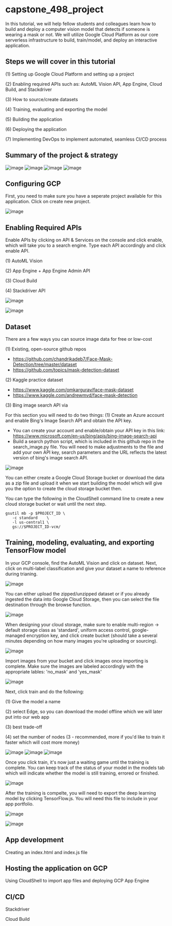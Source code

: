 # capstone_498_project

In this tutorial, we will help fellow students and colleagues learn how to build and deploy a computer vision model that detects if someone is wearing a mask or not. We will utilize Google Cloud Platform as our core serverless infrastructure to build, train/model, and deploy an interactive application.

## Steps we will cover in this tutorial

(1) Setting up Google Cloud Platform and setting up a project

(2) Enabling required APIs such as: AutoML Vision API, App Engine, Cloud Build, and Stackdriver

(3) How to source/create datasets 

(4) Training, evaluating and exporting the model

(5) Building the application

(6) Deploying the application

(7) Implementing DevOps to implement automated, seamless CI/CD process


## Summary of the project & strategy

![image](https://user-images.githubusercontent.com/16366387/120937709-ce7aaa80-c6c3-11eb-990d-c05cf64e40ea.png)
![image](https://user-images.githubusercontent.com/16366387/120937829-9162e800-c6c4-11eb-9285-d5ddf6521b43.png)
![image](https://user-images.githubusercontent.com/16366387/120933094-6a4cec00-c6ad-11eb-939b-15b17e63a83c.png)
![image](https://user-images.githubusercontent.com/16366387/120933104-720c9080-c6ad-11eb-8a63-e992b2072dbc.png)

## Configuring GCP

First, you need to make sure you have a seperate project available for this application. Click on create new project.

![image](https://user-images.githubusercontent.com/16366387/120933681-07108900-c6b0-11eb-9b20-c5926ab0e098.png)


## Enabling Required APIs

Enable APIs by clicking on API & Services on the console and click enable, which will take you to a search engine. Type each API accordingly and click enable API.

(1) AutoML Vision

(2) App Engine + App Engine Admin API

(3) Cloud Build

(4) Stackdriver API

![image](https://user-images.githubusercontent.com/16366387/120934165-0ed12d00-c6b2-11eb-8c33-1651c3e7d650.png)

![image](https://user-images.githubusercontent.com/16366387/120934886-09c1ad00-c6b5-11eb-998a-4a1dee0d3a78.png)

## Dataset

There are a few ways you can source image data for free or low-cost

(1) Existing, open-source github repos
    
* https://github.com/chandrikadeb7/Face-Mask-Detection/tree/master/dataset
* https://github.com/topics/mask-detection-dataset


(2) Kaggle practice dataset

* https://www.kaggle.com/omkargurav/face-mask-dataset
* https://www.kaggle.com/andrewmvd/face-mask-detection

(3) Bing image search API via

For this section you will need to do two things: (1) Create an Azure account and enable Bing's Image Search API and obtain the API key.

* You can create your account and enable/obtain your API key in this link: https://www.microsoft.com/en-us/bing/apis/bing-image-search-api
* Build a search python script, which is included in this github repo in the search_image.py file. You will need to make adjustments to the file and add your own API key, search parameters and the URL reflects the latest version of bing's image search API.

![image](https://user-images.githubusercontent.com/16366387/120934797-9b7cea80-c6b4-11eb-8c14-3a2858bd9cba.png)


You can either create a Google Cloud Storage bucket or download the data as a zip file and upload it when we start building the model which will give you the option to create the cloud storage bucket then.

You can type the following in the CloudShell command line to create a new cloud storage bucket or wait until the next step.

``` 
gsutil mb -p $PROJECT_ID \ 
   -c standard    \
   -l us-central1 \
   gs://$PROJECT_ID-vcm/ 
```

## Training, modeling, evaluating, and exporting TensorFlow model

In your GCP console, find the AutoML Vision and click on dataset. Next, click on multi-label classification and give your dataset a name to reference during trianing.

![image](https://user-images.githubusercontent.com/16366387/120935781-3f689500-c6b9-11eb-915b-ac1fc18a1fe0.png)

You can either upload the zipped/unzipped dataset or if you already ingested the data into Google Cloud Storage, then you can select the file destination through the browse function.

![image](https://user-images.githubusercontent.com/16366387/120935788-4db6b100-c6b9-11eb-840b-a170d0d0eea8.png)

When designing your cloud storage, make sure to enable multi-region -> default storage class as 'standard', uniform access control, google-managed encryption key, and click create bucket (should take a several minutes depending on how many images you're uploading or sourcing).

![image](https://user-images.githubusercontent.com/16366387/120935897-c61d7200-c6b9-11eb-942a-0c97e35c48e0.png)

Import images from your bucket and click images once importing is complete. Make sure the images are labeled accordingly with the appropriate lables: 'no_mask' and 'yes_mask'

![image](https://user-images.githubusercontent.com/16366387/120936467-bf442e80-c6bc-11eb-8fc5-5ee8d6a57e5b.png)

Next, click train and do the following: 

(1) Give the model a name

(2) select Edge, so you can download the model offline which we will later put into our web app

(3) best trade-off

(4) set the number of nodes (3 - recommended, more if you'd like to train it faster which will cost more money)

![image](https://user-images.githubusercontent.com/16366387/120938132-3b8f3f80-c6c6-11eb-81cb-14098b78e740.png)
![image](https://user-images.githubusercontent.com/16366387/120938227-9d4fa980-c6c6-11eb-9da6-10d0ae0aa2d7.png)
![image](https://user-images.githubusercontent.com/16366387/120938268-bbb5a500-c6c6-11eb-9081-65c0444c9f64.png)


Once you click train, it's now just a waiting game until the training is complete. You can keep track of the status of your model in the models tab which will indicate whether the model is still training, errored or finished. 

![image](https://user-images.githubusercontent.com/16366387/120936497-eb5faf80-c6bc-11eb-8266-58450ba26993.png)

After the training is compelte, you will need to export the deep learning model by clicking TensorFlow.js. You will need this file to include in your app portfolio.


![image](https://user-images.githubusercontent.com/16366387/120938295-d12acf00-c6c6-11eb-96a2-517965531218.png)




![image](https://user-images.githubusercontent.com/16366387/120937611-5613e980-c6c3-11eb-86ab-76b41fef67c1.png)



## App development

Creating an index.html and index.js file

## Hosting the application on GCP

Using CloudShell to import app files and deploying GCP App Engine

## CI/CD

Stackdriver

Cloud Build





